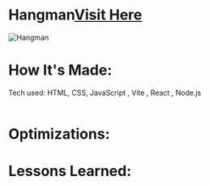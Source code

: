 
<div id="header" >
 <h1  class="heading-element" dir="auto">Hangman<a href="https://fladev-hangman.netlify.app/">Visit Here</a></h1>
 <img src="https://i.imgur.com/knBIUci.gif" alt="Hangman">

</div>

<div id="header" >
 <h1 class="heading-element" dir="auto">How It's Made:</h1>
 Tech used: HTML, CSS, JavaScript , Vite , React , Node.js <br/><br/>
 
</div>

<div id="header" >
 <h1 class="heading-element" dir="auto">Optimizations:</h1>

</div>

<div id="header">
 <h1 class="heading-element" dir="auto">Lessons Learned:</h1>

</div>
